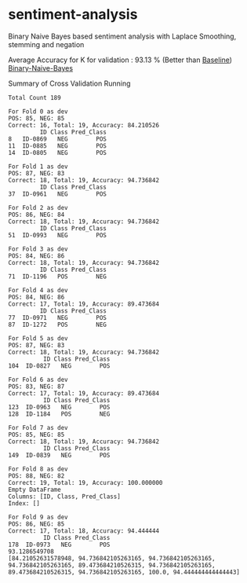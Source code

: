 # sentiment-analysis

Binary Naive Bayes based sentiment analysis with Laplace Smoothing, stemming and negation

Average Accuracy for K for validation : 93.13 % (Better than [Baseline](https://github.com/Hasil-Sharma/sentiment-analysis/tree/baseline))
[Binary-Naive-Bayes](https://github.com/Hasil-Sharma/sentiment-analysis/tree/a1b4b1b0db335ebfc19fc22755bf398c9e191fa6)

Summary of Cross Validation Running

```
Total Count 189

For Fold 0 as dev
POS: 85, NEG: 85
Correct: 16, Total: 19, Accuracy: 84.210526
         ID Class Pred_Class
8   ID-0869   NEG        POS
11  ID-0885   NEG        POS
14  ID-0805   NEG        POS

For Fold 1 as dev
POS: 87, NEG: 83
Correct: 18, Total: 19, Accuracy: 94.736842
         ID Class Pred_Class
37  ID-0961   NEG        POS

For Fold 2 as dev
POS: 86, NEG: 84
Correct: 18, Total: 19, Accuracy: 94.736842
         ID Class Pred_Class
51  ID-0993   NEG        POS

For Fold 3 as dev
POS: 84, NEG: 86
Correct: 18, Total: 19, Accuracy: 94.736842
         ID Class Pred_Class
71  ID-1196   POS        NEG

For Fold 4 as dev
POS: 84, NEG: 86
Correct: 17, Total: 19, Accuracy: 89.473684
         ID Class Pred_Class
77  ID-0971   NEG        POS
87  ID-1272   POS        NEG

For Fold 5 as dev
POS: 87, NEG: 83
Correct: 18, Total: 19, Accuracy: 94.736842
          ID Class Pred_Class
104  ID-0827   NEG        POS

For Fold 6 as dev
POS: 83, NEG: 87
Correct: 17, Total: 19, Accuracy: 89.473684
          ID Class Pred_Class
123  ID-0963   NEG        POS
128  ID-1184   POS        NEG

For Fold 7 as dev
POS: 85, NEG: 85
Correct: 18, Total: 19, Accuracy: 94.736842
          ID Class Pred_Class
149  ID-0839   NEG        POS

For Fold 8 as dev
POS: 88, NEG: 82
Correct: 19, Total: 19, Accuracy: 100.000000
Empty DataFrame
Columns: [ID, Class, Pred_Class]
Index: []

For Fold 9 as dev
POS: 86, NEG: 85
Correct: 17, Total: 18, Accuracy: 94.444444
          ID Class Pred_Class
178  ID-0973   NEG        POS
93.1286549708
[84.21052631578948, 94.736842105263165, 94.736842105263165, 94.736842105263165, 89.473684210526315, 94.736842105263165, 89.473684210526315, 94.736842105263165, 100.0, 94.444444444444443]
```
